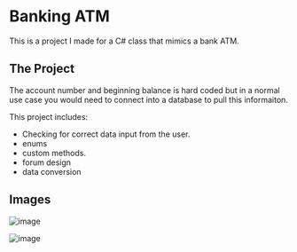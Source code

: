 # Banking ATM

This is a project I made for a C# class that mimics a bank ATM. 

## The Project
The account number and beginning balance is hard coded but in a normal use case you would need to connect into a database to pull this informaiton. 

This project includes:
- Checking for correct data input from the user.
- enums
- custom methods.
- forum design
- data conversion

## Images
![image](https://github.com/KeithEvansK/BankingApplication/assets/99915276/da73132c-236d-4e7b-9623-2b4980044ee0)

![image](https://github.com/KeithEvansK/BankingApplication/assets/99915276/c8733688-ea37-4c80-aaec-9f0dcb6150d6)


